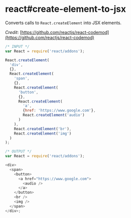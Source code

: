 # react#create-element-to-jsx

Converts calls to `React.createElement` into JSX elements.

_Credit_: [https://github.com/reactjs/react-codemod](https://github.com/reactjs/react-codemod)

```js
/* INPUT */
var React = require('react/addons');

React.createElement(
  'div',
  {},
  React.createElement(
    'span',
    {},
    React.createElement(
      'button',
      {},
      React.createElement(
        'a',
        {href: 'https://www.google.com'},
        React.createElement('audio')
      )
    ),
    React.createElement('br'),
    React.createElement('img')
  )
);

/* OUTPUT */
var React = require('react/addons');

<div>
  <span>
    <button>
      <a href="https://www.google.com">
        <audio />
      </a>
    </button>
    <br />
    <img />
  </span>
</div>;
```
